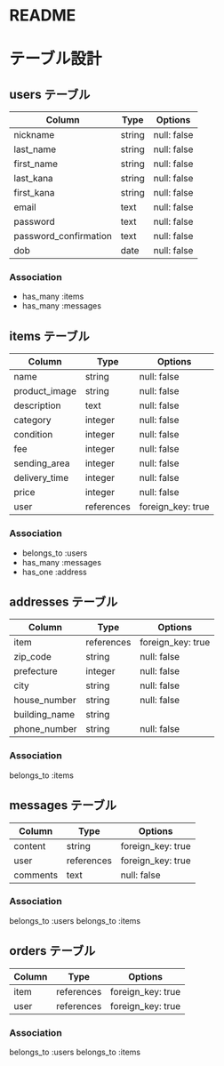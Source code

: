 # README

# テーブル設計

## users テーブル

| Column                | Type    | Options     |
| --------------------- | ------  | ----------- |
| nickname              | string  | null: false | ニックネーム
| last_name             | string  | null: false | 苗字
| first_name            | string  | null: false | 名前
| last_kana             | string  | null: false | 苗字(カナ)
| first_kana            | string  | null: false | 名前(カナ)
| email                 | text    | null: false | e-mail
| password              | text    | null: false | パスワード
| password_confirmation | text    | null: false | パスワード(確認)
| dob                   | date    | null: false | 生年月日

### Association
- has_many :items
- has_many :messages


## items テーブル

| Column          | Type       | Options           |
| ----------------| -----------| ----------------- |
| name            | string     | null: false       | 商品名
| product_image   | string     | null: false       | 商品画像
| description     | text       | null: false       | 商品の説明
| category        | integer    | null: false       | カテゴリー Active_hash
| condition       | integer    | null: false       | 商品の状態 Active_hash
| fee             | integer    | null: false       | 配送料 Active_hash
| sending_area    | integer    | null: false       | 発送元の地域 Active_hash
| delivery_time   | integer    | null: false       | 発送までの日数 Active_hash
| price           | integer    | null: false       | 価格
| user            | references | foreign_key: true | 出品者ID

### Association
- belongs_to :users
- has_many :messages
- has_one :address

## addresses テーブル

| Column        | Type       | Options                        |
| --------------| ---------- | ------------------------------ |
| item          | references | foreign_key: true              | 商品ID
| zip_code      | string     | null: false                    | 郵便番号
| prefecture    | integer    | null: false                    | 都道府県 Active_hash
| city          | string     | null: false                    | 市町村
| house_number  | string     | null: false                    | 番地
| building_name | string     |                                | 建物名
| phone_number  | string     | null: false                    | 電話番号

### Association
belongs_to :items

## messages テーブル

| Column  | Type       | Options                        |
| ------- | ---------- | ------------------------------ |
| content | string     | foreign_key: true              | 商品ID
| user    | references | foreign_key: true              | ユーザーID
| comments| text       | null: false                    | コメント

### Association
belongs_to :users
belongs_to :items

## orders テーブル

| Column    | Type       | Options                        |
| --------- | ---------- | ------------------------------ |
| item      | references | foreign_key: true              | 商品ID
| user      | references | foreign_key: true              | 購入者

### Association
belongs_to :users
belongs_to :items